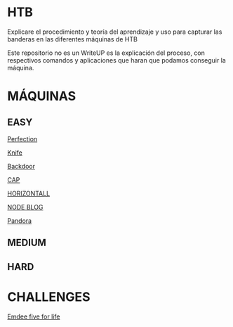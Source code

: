 # HTB

Explicare el procedimiento y teoría del aprendizaje y uso para capturar las banderas en las diferentes máquinas de HTB

Este repositorio no es un WriteUP es la explicación del proceso, con respectivos comandos y aplicaciones que haran que podamos conseguir la máquina.

# MÁQUINAS

## EASY

[Perfection](https://github.com/D4l1-web/HTB/blob/main/Easy-Perfection-HTB.md)

[Knife](https://github.com/D4l1-web/HTB/blob/main/Easy-Knife-HTB.md)

[Backdoor](https://github.com/D4l1-web/HTB-Maquinas/blob/main/Easy-Backdoor-HTB.md)

[CAP](https://github.com/D4l1-web/HTB-Maquinas/blob/main/Easy-CAP-HTB.md)

[HORIZONTALL](https://github.com/D4l1-web/HTB-Maquinas/blob/main/Easy-HTB-Horizontall.md)

[NODE BLOG](https://github.com/D4l1-web/HTB-Maquinas/blob/main/Easy-NodeBlog-HTB.md)

[Pandora](https://github.com/D4l1-web/HTB-Maquinas/blob/main/Easy-Pandora-HTB(sin%20terminar).md)

## MEDIUM

## HARD

# CHALLENGES

[Emdee five for life](https://github.com/D4l1-web/HTB/blob/main/Challenge-Emdee%20five%20for%20life(sin%20acabar).md)
